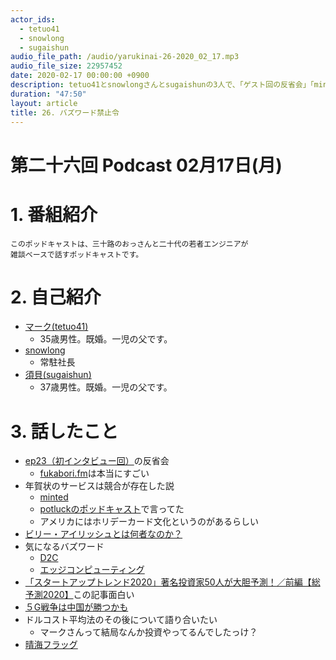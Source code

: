 ```yaml
---
actor_ids:
  - tetuo41
  - snowlong
  - sugaishun
audio_file_path: /audio/yarukinai-26-2020_02_17.mp3
audio_file_size: 22957452
date: 2020-02-17 00:00:00 +0900
description: tetuo41とsnowlongさんとsugaishunの3人で、「ゲスト回の反省会」「minted」「SNS」について話しました。
duration: "47:50"
layout: article
title: 26. バズワード禁止令
---
```


# 第二十六回 Podcast 02月17日(月)

# 1. 番組紹介
    このポッドキャストは、三十路のおっさんと二十代の若者エンジニアが
    雑談ベースで話すポッドキャストです。

# 2. 自己紹介
- [マーク(tetuo41)](https://twitter.com/tetuo41)
    - 35歳男性。既婚。一児の父です。
- [snowlong](https://twitter.com/_snowlong)
    - 常駐社長
- [須貝(sugaishun)](https://twitter.com/sugaishun)
    - 37歳男性。既婚。一児の父です。

# 3. 話したこと
- [ep23（初インタビュー回）](https://yarukinai.fm/episode/23)の反省会
    - [fukabori.fm](https://fukabori.fm/)は本当にすごい
- 年賀状のサービスは競合が存在した説
    - [minted](https://www.minted.com/)
    - [potluckのポッドキャスト](https://podcasts.apple.com/jp/podcast/019-%E5%B9%B4%E6%9C%AB%E5%B9%B4%E5%A7%8B%E3%81%A9%E3%81%86%E3%81%A0%E3%81%A3%E3%81%9F-ces-2020-%E6%88%90%E7%86%9F%E6%9C%9F%E3%82%92%E8%BF%8E%E3%81%88%E3%81%9Fd2c%E3%83%96%E3%83%A9%E3%83%B3%E3%83%89%E3%81%9F%E3%81%A1%E3%81%AF2020%E5%B9%B4%E3%81%AB%E3%81%A9%E3%81%86%E6%88%A6%E3%81%A3%E3%81%A6%E3%81%84%E3%81%8F%E3%81%AE%E3%81%8B/id1467578212?i=1000462535073)で言ってた
    - アメリカにはホリデーカード文化というのがあるらしい
- [ビリー・アイリッシュとは何者なのか？](http://www.rockinon.co.jp/product/magazine/145272)
- 気になるバズワード
    - [D2C](https://www.wwdjapan.com/articles/990114)
    - [エッジコンピューティング](https://www.sbbit.jp/article/cont1/35432)
- [「スタートアップトレンド2020」著名投資家50人が大胆予測！／前編【総予測2020】](https://diamond.jp/articles/-/224186)この記事面白い
- [５G戦争は中国が勝つかも](https://headlines.yahoo.co.jp/hl?a=20200128-00000128-jij-eurp)
- ドルコスト平均法のその後について語り合いたい
    - マークさんって結局なんか投資やってるんでしたっけ？
- [晴海フラッグ](https://www.31sumai.com/mfr/X1604/#!)

